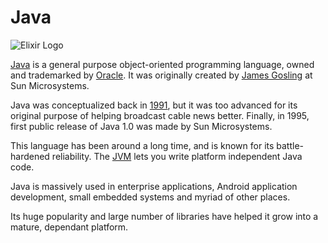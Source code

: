 # Java

![Elixir Logo][logo]

[logo]: https://cloud.githubusercontent.com/assets/5607371/13461802/c24bc984-e0a9-11e5-90a2-8b4cc0c8eabe.png


[Java](https://www.oracle.com/java/index.html) is a general purpose object-oriented programming language, owned and trademarked by [Oracle](http://www.oracle.com/index.html). It was originally created by [James Gosling](https://en.wikipedia.org/wiki/James_Gosling) at Sun Microsystems. 

Java was conceptualized back in [1991](http://web.archive.org/web/20050420081440/http://java.sun.com/features/1998/05/birthday.html), but it was too advanced for its original purpose of helping broadcast cable news better. Finally, in 1995, first public release of Java 1.0 was made by Sun Microsystems.

This language has been around a long time, and is known for its battle-hardened reliability. The [JVM](https://en.wikipedia.org/wiki/Java_virtual_machine) lets you write platform independent Java code.

Java is massively used in enterprise applications, Android application development, small embedded systems and myriad of other places.

Its huge popularity and large number of libraries have helped it grow into a mature, dependant platform.